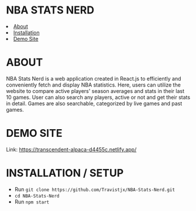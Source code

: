 # NBA STATS NERD
<li><a href = "#about">About</a></li>
<li><a href = "#installation--setup">Installation</a></li>
<li><a href = "#demosite">Demo Site</a></li>

# ABOUT
NBA Stats Nerd is a web application created in React.js to efficiently and conveniently fetch and display NBA statistics. Here, users can utilize the website to compare active players' season averages and stats in their last 10 games. User can also search any players, active or not and get their stats in detail. Games are also searchable, categorized by live games and past games.

# DEMO SITE
Link: https://transcendent-alpaca-d4455c.netlify.app/

# INSTALLATION / SETUP
- Run ```git clone https://github.com/Travistjx/NBA-Stats-Nerd.git```<br/>
- ```cd NBA-Stats-Nerd```<br/>
- Run ```npm start```
